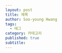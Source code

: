 ```yaml
---
layout: post
title: 제목
author: Soo-young Hwang
tags:
  - 태그
category: 카테고리
published: true
subtitle:
---
```


